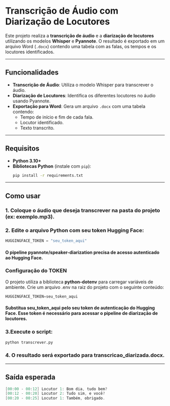 # Transcrição de Áudio com Diarização de Locutores

Este projeto realiza a **transcrição de áudio** e a **diarização de locutores** utilizando os modelos **Whisper** e **Pyannote**. O resultado é exportado em um arquivo Word (`.docx`) contendo uma tabela com as falas, os tempos e os locutores identificados.

---

## Funcionalidades

- **Transcrição de Áudio**: Utiliza o modelo Whisper para transcrever o áudio.
- **Diarização de Locutores**: Identifica os diferentes locutores no áudio usando Pyannote.
- **Exportação para Word**: Gera um arquivo `.docx` com uma tabela contendo:
  - Tempo de início e fim de cada fala.
  - Locutor identificado.
  - Texto transcrito.

---

## Requisitos

- **Python 3.10+**
- **Bibliotecas Python** (instale com `pip`):
  ```bash
  pip install -r requirements.txt
  ```

---

## Como usar
### 1. Coloque o áudio que deseja transcrever na pasta do projeto (ex: exemplo.mp3).
### 2. Edite o arquivo Python com seu token Hugging Face:
```python
HUGGINGFACE_TOKEN = "seu_token_aqui"
```
#### O pipeline pyannote/speaker-diarization precisa de acesso autenticado ao Hugging Face.

### Configuração do TOKEN
O projeto utiliza a biblioteca **python-dotenv** para carregar variáveis de ambiente. Crie um arquivo .env na raiz do projeto com o seguinte conteúdo:
```python
HUGGINGFACE_TOKEN=seu_token_aqui
```
#### Substitua seu_token_aqui pelo seu token de autenticação do Hugging Face. Esse token é necessário para acessar o pipeline de diarização de locutores.

### 3.Execute o script:
```bash
python transcrever.py
```
### 4. O resultado será exportado para transcricao_diarizada.docx.
---

## Saída esperada

```csharp
[00:00 - 00:12] Locutor 1: Bom dia, tudo bem?
[00:12 - 00:20] Locutor 2: Tudo sim, e você?
[00:20 - 00:25] Locutor 1: Também, obrigado.
```

